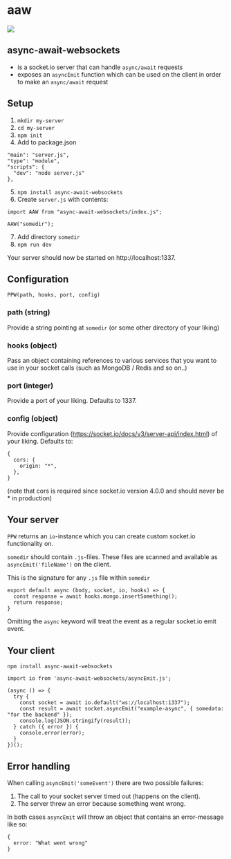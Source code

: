 # aaw

![](https://wallpaperaccess.com/full/374183.jpg)

## async-await-websockets

- is a socket.io server that can handle `async/await` requests
- exposes an `asyncEmit` function which can be used on the client in order to make an `async/await` request

## Setup

1. `mkdir my-server`
2. `cd my-server`
3. `npm init`
4. Add to package.json

```
"main": "server.js",
"type": "module",
"scripts": {
  "dev": "node server.js"
},
```

5. `npm install async-await-websockets`
6. Create `server.js` with contents:

```
import AAW from "async-await-websockets/index.js";

AAW("somedir");
```

7. Add directory `somedir`
8. `npm run dev`

Your server should now be started on http://localhost:1337.

## Configuration

`PPW(path, hooks, port, config)`

### path (string)

Provide a string pointing at `somedir` (or some other directory of your liking)

### hooks (object)

Pass an object containing references to various services that you want to use in your socket calls (such as MongoDB / Redis and so on..)

### port (integer)

Provide a port of your liking. Defaults to 1337.

### config (object)

Provide configuration (https://socket.io/docs/v3/server-api/index.html) of your liking. Defaults to:

```
{
  cors: {
    origin: "*",
  },
}
```

(note that cors is required since socket.io version 4.0.0 and should never be \* in production)

## Your server

`PPW` returns an `io`-instance which you can create custom socket.io functionality on.

`somedir` should contain `.js`-files. These files are scanned and available as `asyncEmit('fileName')` on the client.

This is the signature for any `.js` file within `somedir`

```
export default async (body, socket, io, hooks) => {
  const response = await hooks.mongo.insertSomething();
  return response;
}
```

Omitting the `async` keyword will treat the event as a regular socket.io emit event.

## Your client

`npm install async-await-websockets`

```
import io from 'async-await-websockets/asyncEmit.js';

(async () => {
  try {
    const socket = await io.default("ws://localhost:1337");
    const result = await socket.asyncEmit("example-async", { somedata: "for the backend" });
    console.log(JSON.stringify(result));
  } catch ({ error }) {
    console.error(error);
  }
})();
```

## Error handling

When calling `asyncEmit('someEvent')` there are two possible failures:

1. The call to your socket server timed out (happens on the client).
2. The server threw an error because something went wrong.

In both cases `asyncEmit` will throw an object that contains an error-message like so:

```
{
  error: "What went wrong"
}
```
